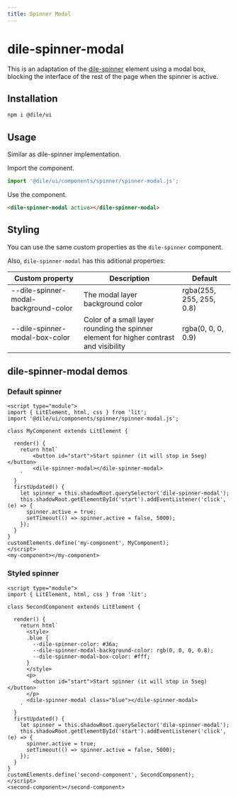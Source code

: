 ```yaml
---
title: Spinner Modal
---
```


# dile-spinner-modal

This is an adaptation of the [dile-spinner](/components/dile-spinner) element using a modal box, blocking the interface of the rest of the page when the spinner is active.

## Installation

```bash
npm i @dile/ui
```

## Usage

Similar as dile-spinner implementation. 

Import the component.

```javascript
import '@dile/ui/components/spinner/spinner-modal.js';
```

Use the component.

```html
<dile-spinner-modal active></dile-spinner-modal>
```

## Styling

You can use the same custom properties as the ```dile-spinner``` component. 

Also, ```dile-spinner-modal``` has this aditional properties:

Custom property | Description | Default
----------------|-------------|---------
--dile-spinner-modal-background-color | The modal layer background color | rgba(255, 255, 255, 0.8)
--dile-spinner-modal-box-color | Color of a small layer rounding the spinner element for higher contrast and visibility | rgba(0, 0, 0, 0.9)

## dile-spinner-modal demos

### Default spinner

```html:preview
<script type="module">
import { LitElement, html, css } from 'lit';
import '@dile/ui/components/spinner/spinner-modal.js';

class MyComponent extends LitElement {

  render() {
    return html`
        <button id="start">Start spinner (it will stop in 5seg)</button>
        <dile-spinner-modal></dile-spinner-modal>
    `
  }
  firstUpdated() {
    let spinner = this.shadowRoot.querySelector('dile-spinner-modal');
    this.shadowRoot.getElementById('start').addEventListener('click', (e) => {
      spinner.active = true;
      setTimeout(() => spinner.active = false, 5000);
    });
  }
}
customElements.define('my-component', MyComponent);
</script>
<my-component></my-component>
```

### Styled spinner

```html:preview
<script type="module">
import { LitElement, html, css } from 'lit';

class SecondComponent extends LitElement {

  render() {
    return html`
      <style>
      .blue {
        --dile-spinner-color: #36a;
        --dile-spinner-modal-background-color: rgb(0, 0, 0, 0.8);
        --dile-spinner-modal-box-color: #fff;
      }
      </style>
      <p>
        <button id="start">Start spinner (it will stop in 5seg)</button>
      </p>
      <dile-spinner-modal class="blue"></dile-spinner-modal>
    `
  }
  firstUpdated() {
    let spinner = this.shadowRoot.querySelector('dile-spinner-modal');
    this.shadowRoot.getElementById('start').addEventListener('click', (e) => {
      spinner.active = true;
      setTimeout(() => spinner.active = false, 5000);
    });
  }
}
customElements.define('second-component', SecondComponent);
</script>
<second-component></second-component>
```
